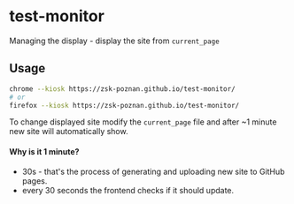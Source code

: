 # test-monitor

Managing the display - display the site from `current_page`

## Usage

```sh
chrome --kiosk https://zsk-poznan.github.io/test-monitor/
# or
firefox --kiosk https://zsk-poznan.github.io/test-monitor/
```

To change displayed site modify the `current_page` file and after ~1 minute new site will automatically show.

#### Why is it 1 minute?

- 30s - that's the process of generating and uploading new site to GitHub pages.
- every 30 seconds the frontend checks if it should update.
